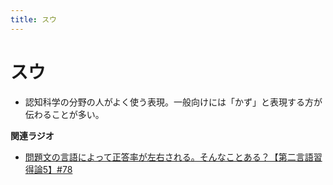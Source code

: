 ```yaml
---
title: スウ
---
```


# スウ


-   認知科学の分野の人がよく使う表現。一般向けには「かず」と表現する方が伝わることが多い。

**関連ラジオ**

-   [問題文の言語によって正答率が左右される。そんなことある？【第二言語習得論5】#78](https://www.youtube.com/watch?v=0nmVZ6Up__k)
